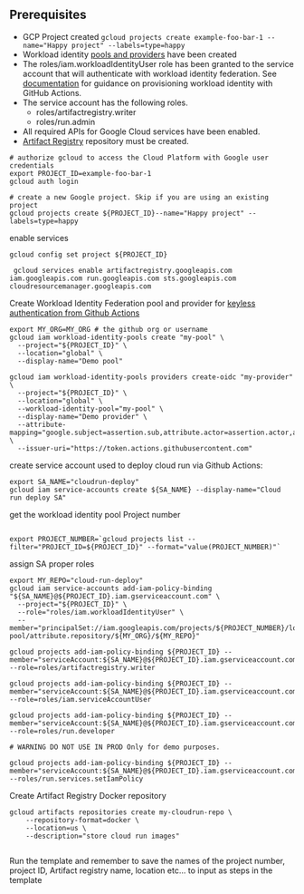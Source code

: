 

## Prerequisites
 * GCP Project created 
 `gcloud projects create example-foo-bar-1 --name="Happy project" --labels=type=happy` 
 * Workload identity [pools and providers](https://cloud.google.com/iam/docs/manage-workload-identity-pools-providers) have been created 
 * The roles/iam.workloadIdentityUser role has been granted to the service account that will authenticate with workload identity federation. See [documentation](https://cloud.google.com/blog/products/identity-security/secure-your-use-of-third-party-tools-with-identity-federation) for guidance on provisioning workload identity with GitHub Actions.
 * The service account has the following roles. 
    * roles/artifactregistry.writer
    * roles/run.admin
 * All required APIs for Google Cloud services have been enabled.
 * [Artifact Registry](https://cloud.google.com/artifact-registry/docs/docker/store-docker-container-images) repository must be created. 
```
# authorize gcloud to access the Cloud Platform with Google user credentials
export PROJECT_ID=example-foo-bar-1
gcloud auth login
```

```
# create a new Google project. Skip if you are using an existing project
gcloud projects create ${PROJECT_ID}--name="Happy project" --labels=type=happy

```

enable services

```
gcloud config set project ${PROJECT_ID}

 gcloud services enable artifactregistry.googleapis.com iam.googleapis.com run.googleapis.com sts.googleapis.com cloudresourcemanager.googleapis.com

```

Create Workload Identity Federation pool and provider for [keyless authentication from Github Actions](https://cloud.google.com/blog/products/identity-security/enabling-keyless-authentication-from-github-actions)

```
export MY_ORG=MY_ORG # the github org or username
gcloud iam workload-identity-pools create "my-pool" \
  --project="${PROJECT_ID}" \
  --location="global" \
  --display-name="Demo pool"

gcloud iam workload-identity-pools providers create-oidc "my-provider" \
  --project="${PROJECT_ID}" \
  --location="global" \
  --workload-identity-pool="my-pool" \
  --display-name="Demo provider" \
  --attribute-mapping="google.subject=assertion.sub,attribute.actor=assertion.actor,attribute.aud=assertion.aud,attribute.repository=assertion.repository" \
  --issuer-uri="https://token.actions.githubusercontent.com" 
```
create service account used to deploy cloud run via Github Actions:

```
export SA_NAME="cloudrun-deploy"
gcloud iam service-accounts create ${SA_NAME} --display-name="Cloud run deploy SA"
```

get the workload identity pool Project number

```

export PROJECT_NUMBER=`gcloud projects list --filter="PROJECT_ID=${PROJECT_ID}" --format="value(PROJECT_NUMBER)"`

```
assign SA proper roles
```
export MY_REPO="cloud-run-deploy"
gcloud iam service-accounts add-iam-policy-binding "${SA_NAME}@${PROJECT_ID}.iam.gserviceaccount.com" \
  --project="${PROJECT_ID}" \
  --role="roles/iam.workloadIdentityUser" \
  --member="principalSet://iam.googleapis.com/projects/${PROJECT_NUMBER}/locations/global/workloadIdentityPools/my-pool/attribute.repository/${MY_ORG}/${MY_REPO}"

gcloud projects add-iam-policy-binding ${PROJECT_ID} --member="serviceAccount:${SA_NAME}@${PROJECT_ID}.iam.gserviceaccount.com" --role=roles/artifactregistry.writer

gcloud projects add-iam-policy-binding ${PROJECT_ID} --member="serviceAccount:${SA_NAME}@${PROJECT_ID}.iam.gserviceaccount.com" --role=roles/iam.serviceAccountUser

gcloud projects add-iam-policy-binding ${PROJECT_ID} --member="serviceAccount:${SA_NAME}@${PROJECT_ID}.iam.gserviceaccount.com" --role=roles/run.developer

# WARNING DO NOT USE IN PROD Only for demo purposes. 

gcloud projects add-iam-policy-binding ${PROJECT_ID} --member="serviceAccount:${SA_NAME}@${PROJECT_ID}.iam.gserviceaccount.com" --roles/run.services.setIamPolicy
```

Create Artifact Registry Docker repository
```
gcloud artifacts repositories create my-cloudrun-repo \
    --repository-format=docker \
    --location=us \
    --description="store cloud run images" 
    
```
Run the template and remember to save the names of the project number, project ID, Artifact registry name, location etc... to input as steps in the template